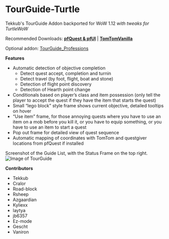 # TourGuide-Turtle
Tekkub's TourGuide Addon backported for WoW 1.12 *with tweaks for TurtleWoW*

Recommended Downloads: [**pfQuest & pfUI**](https://shagu.org) | [**TomTomVanilla**](https://github.com/cralor/TomTomVanilla/releases/latest)

Optional addon: [TourGuide_Professions](https://github.com/cralor/TourGuide_Professions/releases/latest)


**Features**
* Automatic detection of objective completion
  * Detect quest accept, completion and turnin
  * Detect travel (by foot, flight, boat and stone)
  * Detection of flight point discovery
  * Detection of Hearth point change
* Conditionals based on player’s class and item possession (only tell the player to accept the quest if they have the item that starts the quest)
* Small “lego block” style frame shows current objective, detailed tooltips on hover
* “Use item” frame, for those annoying quests where you have to use an item on a mob before you kill it, or you have to equip something, or you have to use an item to start a quest
* Pop out frame for detailed view of quest sequence
* Automatic mapping of coordinates with TomTom and questgiver locations from pfQuest if installed

Screenshot of the Guide List, with the Status Frame on the top right.
![Image of TourGuide](https://user-images.githubusercontent.com/26133646/36521684-5a62bf9e-1798-11e8-844f-4e682f9feb75.png)

**Contributors**
* Tekkub
* Cralor
* Road-block
* Rsheep
* Azgaardian
* Kyliexx
* laytya
* jb6357
* Ez-mode
* Gescht
* Vaniron
